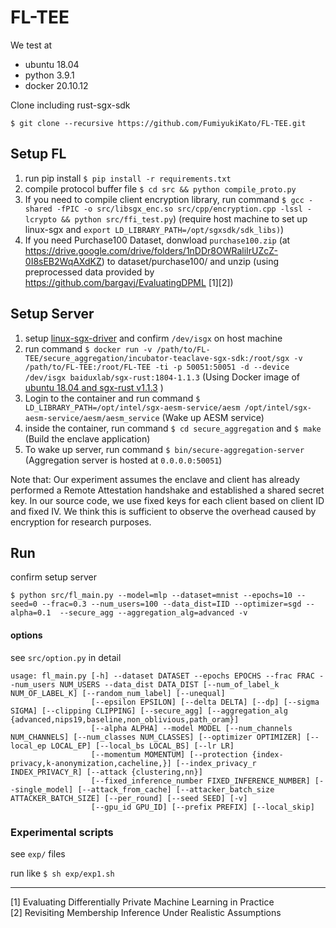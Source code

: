 # FL-TEE


We test at
- ubuntu 18.04 
- python 3.9.1 
- docker 20.10.12


Clone including rust-sgx-sdk
```
$ git clone --recursive https://github.com/FumiyukiKato/FL-TEE.git
```

## Setup FL
1. run pip install `$ pip install -r requirements.txt`
2. compile protocol buffer file `$ cd src && python compile_proto.py`
3. If you need to compile client encryption library, run command `$ gcc -shared -fPIC -o src/libsgx_enc.so src/cpp/encryption.cpp -lssl -lcrypto && python src/ffi_test.py`) (require host machine to set up linux-sgx and `export LD_LIBRARY_PATH=/opt/sgxsdk/sdk_libs)`)
4. If you need Purchase100 Dataset, donwload `purchase100.zip` (at https://drive.google.com/drive/folders/1nDDr8OWRaliIrUZcZ-0I8sEB2WqAXdKZ) to dataset/purchase100/ and unzip (using preprocessed data provided by https://github.com/bargavj/EvaluatingDPML [1][2])


## Setup Server
1. setup [linux-sgx-driver](https://github.com/intel/linux-sgx-driver) and confirm `/dev/isgx` on host machine
2. run command `$ docker run -v /path/to/FL-TEE/secure_aggregation/incubator-teaclave-sgx-sdk:/root/sgx -v /path/to/FL-TEE:/root/FL-TEE -ti -p 50051:50051 -d --device /dev/isgx baiduxlab/sgx-rust:1804-1.1.3` (Using Docker image of [ubuntu 18.04 and sgx-rust v1.1.3](https://hub.docker.com/layers/baiduxlab/sgx-rust/1804-1.1.3/images/sha256-fbf4b495a0433ee2ef45ae9780b05d2f181aa6bbbe16dd0cf9ab5b4059ff15a5?context=explore) )
3. Login to the container and run command `$ LD_LIBRARY_PATH=/opt/intel/sgx-aesm-service/aesm /opt/intel/sgx-aesm-service/aesm/aesm_service` (Wake up AESM service)
4. inside the container, run command  `$ cd secure_aggregation` and `$ make` (Build the enclave application)
5. To wake up server, run command `$ bin/secure-aggregation-server` (Aggregation server is hosted at `0.0.0.0:50051`)


Note that: Our experiment assumes the enclave and client has already performed a Remote Attestation handshake and established a shared secret key. In our source code, we use fixed keys for each client based on client ID and fixed IV. We think this is sufficient to observe the overhead caused by encryption for research purposes.


## Run
confirm setup server

```
$ python src/fl_main.py --model=mlp --dataset=mnist --epochs=10 --seed=0 --frac=0.3 --num_users=100 --data_dist=IID --optimizer=sgd --alpha=0.1  --secure_agg --aggregation_alg=advanced -v
```

#### options

see `src/option.py` in detail

```
usage: fl_main.py [-h] --dataset DATASET --epochs EPOCHS --frac FRAC --num_users NUM_USERS --data_dist DATA_DIST [--num_of_label_k NUM_OF_LABEL_K] [--random_num_label] [--unequal]
                  [--epsilon EPSILON] [--delta DELTA] [--dp] [--sigma SIGMA] [--clipping CLIPPING] [--secure_agg] [--aggregation_alg {advanced,nips19,baseline,non_oblivious,path_oram}]
                  [--alpha ALPHA] --model MODEL [--num_channels NUM_CHANNELS] [--num_classes NUM_CLASSES] [--optimizer OPTIMIZER] [--local_ep LOCAL_EP] [--local_bs LOCAL_BS] [--lr LR]
                  [--momentum MOMENTUM] [--protection {index-privacy,k-anonymization,cacheline,}] [--index_privacy_r INDEX_PRIVACY_R] [--attack {clustering,nn}]
                  [--fixed_inference_number FIXED_INFERENCE_NUMBER] [--single_model] [--attack_from_cache] [--attacker_batch_size ATTACKER_BATCH_SIZE] [--per_round] [--seed SEED] [-v]
                  [--gpu_id GPU_ID] [--prefix PREFIX] [--local_skip]
```



### Experimental scripts
see `exp/` files

run like `$ sh exp/exp1.sh`


---

[1] Evaluating Differentially Private Machine Learning in Practice  
[2] Revisiting Membership Inference Under Realistic Assumptions
